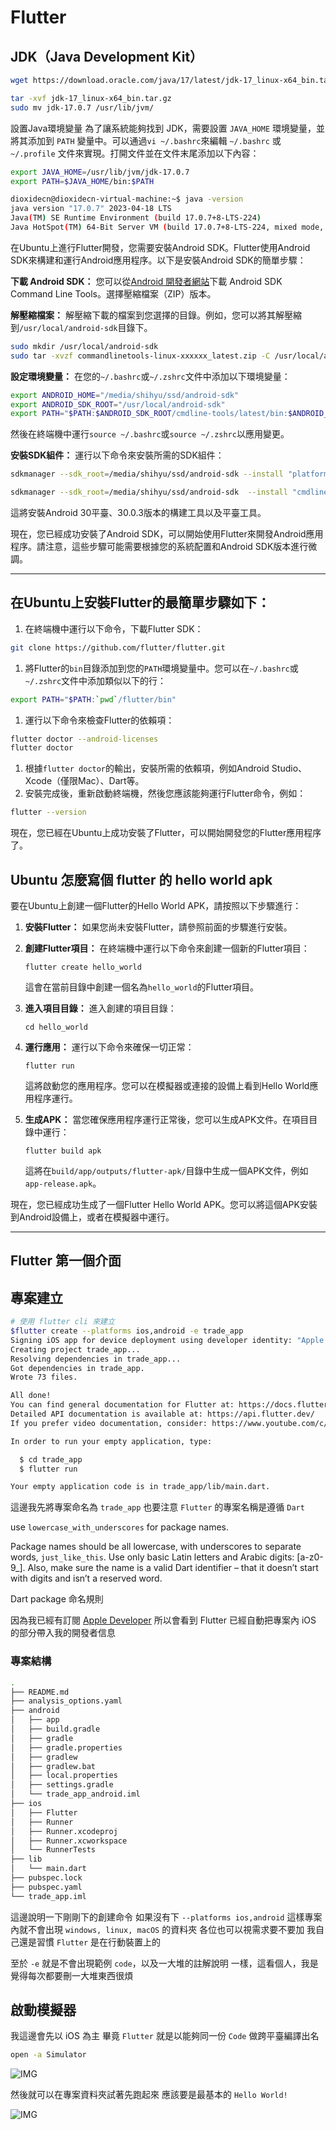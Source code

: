 # Flutter

## JDK（Java Development Kit）

```sh
wget https://download.oracle.com/java/17/latest/jdk-17_linux-x64_bin.tar.gz

tar -xvf jdk-17_linux-x64_bin.tar.gz
sudo mv jdk-17.0.7 /usr/lib/jvm/
```

設置Java環境變量 為了讓系統能夠找到 JDK，需要設置 `JAVA_HOME` 環境變量，並將其添加到 `PATH` 變量中。可以通過`vi ~/.bashrc`來編輯 `~/.bashrc` 或 `~/.profile` 文件來實現。打開文件並在文件末尾添加以下內容： 

```sh
export JAVA_HOME=/usr/lib/jvm/jdk-17.0.7
export PATH=$JAVA_HOME/bin:$PATH
```

```sh
dioxidecn@dioxidecn-virtual-machine:~$ java -version
java version "17.0.7" 2023-04-18 LTS
Java(TM) SE Runtime Environment (build 17.0.7+8-LTS-224)
Java HotSpot(TM) 64-Bit Server VM (build 17.0.7+8-LTS-224, mixed mode, sharing)
```



在Ubuntu上進行Flutter開發，您需要安裝Android SDK。Flutter使用Android SDK來構建和運行Android應用程序。以下是安裝Android SDK的簡單步驟：

**下載 Android SDK：** 您可以從[Android 開發者網站](https://developer.android.com/studio#command-tools)下載 Android SDK Command Line Tools。選擇壓縮檔案（ZIP）版本。

**解壓縮檔案：** 解壓縮下載的檔案到您選擇的目錄。例如，您可以將其解壓縮到`/usr/local/android-sdk`目錄下。

```sh
sudo mkdir /usr/local/android-sdk
sudo tar -xvzf commandlinetools-linux-xxxxxx_latest.zip -C /usr/local/android-sdk
```

**設定環境變量：** 在您的`~/.bashrc`或`~/.zshrc`文件中添加以下環境變量：

```sh
export ANDROID_HOME="/media/shihyu/ssd/android-sdk"
export ANDROID_SDK_ROOT="/usr/local/android-sdk"
export PATH="$PATH:$ANDROID_SDK_ROOT/cmdline-tools/latest/bin:$ANDROID_SDK_ROOT/platform-tools:$ANDROID_SDK_ROOT/tools/bin"
```

然後在終端機中運行`source ~/.bashrc`或`source ~/.zshrc`以應用變更。

**安裝SDK組件：** 運行以下命令來安裝所需的SDK組件：

```sh
sdkmanager --sdk_root=/media/shihyu/ssd/android-sdk --install "platforms;android-30" "build-tools;30.0.3" "platform-tools"

sdkmanager --sdk_root=/media/shihyu/ssd/android-sdk  --install "cmdline-tools;latest"
```

這將安裝Android 30平臺、30.0.3版本的構建工具以及平臺工具。

現在，您已經成功安裝了Android SDK，可以開始使用Flutter來開發Android應用程序。請注意，這些步驟可能需要根據您的系統配置和Android SDK版本進行微調。

---

## 在Ubuntu上安裝Flutter的最簡單步驟如下：

1. 在終端機中運行以下命令，下載Flutter SDK：

```sh
git clone https://github.com/flutter/flutter.git
```

1. 將Flutter的`bin`目錄添加到您的`PATH`環境變量中。您可以在`~/.bashrc`或`~/.zshrc`文件中添加類似以下的行：

```sh
export PATH="$PATH:`pwd`/flutter/bin"
```

1. 運行以下命令來檢查Flutter的依賴項：

```sh
flutter doctor --android-licenses
flutter doctor
```

1. 根據`flutter doctor`的輸出，安裝所需的依賴項，例如Android Studio、Xcode（僅限Mac）、Dart等。
2. 安裝完成後，重新啟動終端機，然後您應該能夠運行Flutter命令，例如：

```sh
flutter --version
```

現在，您已經在Ubuntu上成功安裝了Flutter，可以開始開發您的Flutter應用程序了。

## Ubuntu 怎麼寫個 flutter 的 hello world apk

要在Ubuntu上創建一個Flutter的Hello World APK，請按照以下步驟進行：

1. **安裝Flutter：** 如果您尚未安裝Flutter，請參照前面的步驟進行安裝。

2. **創建Flutter項目：** 在終端機中運行以下命令來創建一個新的Flutter項目：

   ```shell
   flutter create hello_world
   ```

   這會在當前目錄中創建一個名為`hello_world`的Flutter項目。

3. **進入項目目錄：** 進入創建的項目目錄：

   ```shell
   cd hello_world
   ```

4. **運行應用：** 運行以下命令來確保一切正常：

   ```shell
   flutter run
   ```

   這將啟動您的應用程序。您可以在模擬器或連接的設備上看到Hello World應用程序運行。

5. **生成APK：** 當您確保應用程序運行正常後，您可以生成APK文件。在項目目錄中運行：

   ```shell
   flutter build apk
   ```

   這將在`build/app/outputs/flutter-apk/`目錄中生成一個APK文件，例如`app-release.apk`。

現在，您已經成功生成了一個Flutter Hello World APK。您可以將這個APK安裝到Android設備上，或者在模擬器中運行。



---

## Flutter 第一個介面



## 專案建立

```bash
# 使用 flutter cli 來建立
$flutter create --platforms ios,android -e trade_app
Signing iOS app for device deployment using developer identity: "Apple Development: Mao-Chin Hsu (XXXXXXXXXX)"
Creating project trade_app...
Resolving dependencies in trade_app...
Got dependencies in trade_app.
Wrote 73 files.

All done!
You can find general documentation for Flutter at: https://docs.flutter.dev/
Detailed API documentation is available at: https://api.flutter.dev/
If you prefer video documentation, consider: https://www.youtube.com/c/flutterdev

In order to run your empty application, type:

  $ cd trade_app
  $ flutter run

Your empty application code is in trade_app/lib/main.dart.
```

這邊我先將專案命名為 `trade_app`
也要注意 `Flutter` 的專案名稱是遵循 `Dart`

use `lowercase_with_underscores` for package names.

Package names should be all lowercase, with underscores to separate words, `just_like_this`. Use only basic Latin letters and Arabic digits: [a-z0-9_]. Also, make sure the name is a valid Dart identifier – that it doesn’t start with digits and isn’t a reserved word.

Dart package 命名規則

因為我已經有訂閱 [Apple Developer](https://developer.apple.com/)
所以會看到 Flutter 已經自動把專案內 iOS 的部分帶入我的開發者信息

### 專案結構

```bash
.
├── README.md
├── analysis_options.yaml
├── android
│   ├── app
│   ├── build.gradle
│   ├── gradle
│   ├── gradle.properties
│   ├── gradlew
│   ├── gradlew.bat
│   ├── local.properties
│   ├── settings.gradle
│   └── trade_app_android.iml
├── ios
│   ├── Flutter
│   ├── Runner
│   ├── Runner.xcodeproj
│   ├── Runner.xcworkspace
│   └── RunnerTests
├── lib
│   └── main.dart
├── pubspec.lock
├── pubspec.yaml
└── trade_app.iml
```

這邊說明一下剛剛下的創建命令
如果沒有下 `--platforms ios,android`
這樣專案內就不會出現 `windows, linux, macOS` 的資料夾
各位也可以視需求要不要加
我自己還是習慣 `Flutter` 是在行動裝置上的

至於 `-e` 就是不會出現範例 `code`，以及一大堆的註解說明
一樣，這看個人，我是覺得每次都要刪一大堆東西很煩

## 啟動模擬器

我這邊會先以 iOS 為主
畢竟 `Flutter` 就是以能夠同一份 `Code` 做跨平臺編譯出名

```bash
open -a Simulator
```

![IMG](images/【鐵人賽】DAY-10-Flutter-第一個介面-01.png)

然後就可以在專案資料夾試著先跑起來
應該要是最基本的 `Hello World!`

![IMG](images/【鐵人賽】DAY-10-Flutter-第一個介面-02.png)
